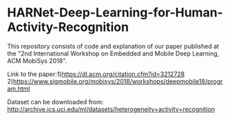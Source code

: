 # HARNet-Deep-Learning-for-Human-Activity-Recognition

This repository consists of code and explanation of our paper published at the "2nd International Workshop on Embedded and Mobile Deep Learning, ACM MobiSys 2018".

Link to the paper:1)https://dl.acm.org/citation.cfm?id=3212728
                  2)https://www.sigmobile.org/mobisys/2018/workshops/deepmobile18/program.html
                  
Dataset can be downloaded from: http://archive.ics.uci.edu/ml/datasets/heterogeneity+activity+recognition                  
